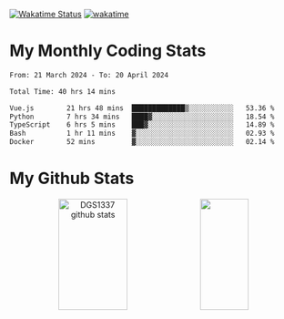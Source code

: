 [![Wakatime Status](https://github.com/noopurphalak/noopurphalak/workflows/wakatime-status-update/badge.svg)](https://github.com/noopurphalak/noopurphalak/actions/workflows/main.yml)
[![wakatime](https://wakatime.com/badge/user/80ace140-ef40-4fdd-b8ed-f3be3d2e1aea.svg)](https://wakatime.com/@80ace140-ef40-4fdd-b8ed-f3be3d2e1aea)

# My Monthly Coding Stats

<!--START_SECTION:waka-->

```txt
From: 21 March 2024 - To: 20 April 2024

Total Time: 40 hrs 14 mins

Vue.js        21 hrs 48 mins  █████████████▒░░░░░░░░░░░   53.36 %
Python        7 hrs 34 mins   ████▓░░░░░░░░░░░░░░░░░░░░   18.54 %
TypeScript    6 hrs 5 mins    ███▓░░░░░░░░░░░░░░░░░░░░░   14.89 %
Bash          1 hr 11 mins    ▓░░░░░░░░░░░░░░░░░░░░░░░░   02.93 %
Docker        52 mins         ▓░░░░░░░░░░░░░░░░░░░░░░░░   02.14 %
```

<!--END_SECTION:waka-->

# My Github Stats
<div style="text-align: center;">
  <img width="49%" height="195px" src="https://github-readme-stats-sigma-five.vercel.app/api?username=noopurphalak&show_icons=true&count_private=true&hide_border=true&title_color=ecf2f8&icon_color=0d1117&text_color=FFFFFF&bg_color=0d1117" alt="DGS1337 github stats" />
  <img width="41%" height="195px" src="https://github-readme-stats-sigma-five.vercel.app/api/top-langs/?username=noopurphalak&layout=compact&hide_border=true&title_color=ecf2f8&text_color=FFFFFF&bg_color=0d1117" />
</div>
